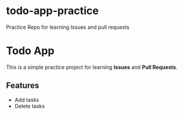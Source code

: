 # todo-app-practice
Practice Repo for learning Issues and pull requests
# Todo App

This is a simple practice project for learning **Issues** and **Pull Requests**.

## Features
- Add tasks
- Delete tasks
